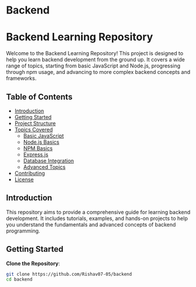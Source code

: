 # Backend
# Backend Learning Repository

Welcome to the Backend Learning Repository! This project is designed to help you learn backend development from the ground up. It covers a wide range of topics, starting from basic JavaScript and Node.js, progressing through npm usage, and advancing to more complex backend concepts and frameworks.

## Table of Contents
- [Introduction](#introduction)
- [Getting Started](#getting-started)
- [Project Structure](#project-structure)
- [Topics Covered](#topics-covered)
  - [Basic JavaScript](#basic-javascript)
  - [Node.js Basics](#nodejs-basics)
  - [NPM Basics](#npm-basics)
  - [Express.js](#expressjs)
  - [Database Integration](#database-integration)
  - [Advanced Topics](#advanced-topics)
- [Contributing](#contributing)
- [License](#license)

## Introduction

This repository aims to provide a comprehensive guide for learning backend development. It includes tutorials, examples, and hands-on projects to help you understand the fundamentals and advanced concepts of backend programming.

## Getting Started

**Clone the Repository**:
   ```bash
   git clone https://github.com/Rishav07-05/backend
   cd backend

